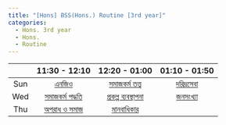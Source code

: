 ```yaml
---
title: "[Hons] BSS(Hons.) Routine [3rd year]"
categories:
  - Hons. 3rd year
  - Hons.
  - Routine
---
```


| |11:30 - 12:10|12:20 - 01:00|01:10 - 01:50|
|:---:|:---:|:---:|:---:|
| Sun |[এনজিও][Kajoil]|[সমাজকর্ম তত্ত্ব][Murshida]|[দরিদ্রসেবা][Pervin]|
| Wed |[সমাজকর্ম পদ্ধতি][Pervin]|[প্রকল্প ব্যবস্থাপনা][Rajia]|[জনসংখ্যা][Anjana]|
| Thu |[অপরাধ ও সমাজ][Kajoil]|[মানবাধিকার][Murshida]| |


[Kajoil]: https://us04web.zoom.us/j/2313330413?pwd=YXBaeTllSHplazVEd3RsQ25KYzlVQT09
[Murshida]: https://us04web.zoom.us/j/3382432996?pwd=TlFRdUZkNVRCUGFvNnFEMWJpeUMwUT09
[Rajia]: https://us04web.zoom.us/j/2454783175?pwd=eHEyUHRucGk4TUU1YXFnSWMvSTVRUT09
[Pervin]: https://us04web.zoom.us/j/2926220326?pwd=bG1iVkQwL05DeEFpS09JUktPcy9Jdz09
[Anjana]: https://us04web.zoom.us/j/79709827994?pwd=M3dGQlRESldheDJXZzlZVmRzeitQZz09
[Sushoma]: none
